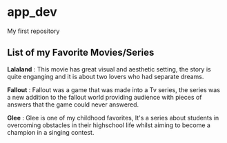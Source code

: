# app_dev
My first repository
## List of my Favorite Movies/Series
**Lalaland**
: This movie has great visual and aesthetic setting, the story is quite enganging and it is about two lovers who had separate dreams.

**Fallout**
: Fallout was a game that was made into a Tv series, the series was a new addition to the fallout world providing audience with pieces of answers that the game could never answered.

**Glee**
: Glee is one of my childhood favorites, It's a series about students in overcoming obstacles in their highschool life whilst aiming to become a champion in a singing contest.
